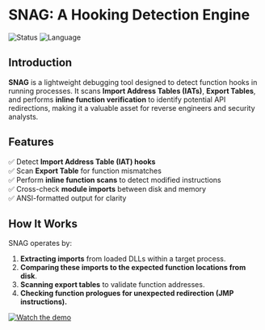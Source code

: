 # SNAG: A Hooking Detection Engine
![Status](https://img.shields.io/badge/status-active-green) ![Language](https://img.shields.io/badge/C-Primary-blue)

## Introduction
**SNAG** is a lightweight debugging tool designed to detect function hooks in running processes. It scans **Import Address Tables (IATs)**, **Export Tables**, and performs **inline function verification** to identify potential API redirections, making it a valuable asset for reverse engineers and security analysts.

## Features
✅ Detect **Import Address Table (IAT) hooks**  
✅ Scan **Export Table** for function mismatches  
✅ Perform **inline function scans** to detect modified instructions  
✅ Cross-check **module imports** between disk and memory  
✅ ANSI-formatted output for clarity  

## How It Works
SNAG operates by:
1. **Extracting imports** from loaded DLLs within a target process.
2. **Comparing these imports to the expected function locations from disk**.
3. **Scanning export tables** to validate function addresses.
4. **Checking function prologues for unexpected redirection (JMP instructions).**

[![Watch the demo](https://raw.githubusercontent.com/sleepyG8/SNAG/main/thumbnail.jpg)](https://github.com/sleepyG8/SNAG/blob/main/snag.mp4)

